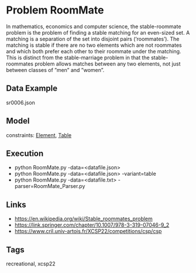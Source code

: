 # Problem RoomMate

In mathematics, economics and computer science, the stable-roommate problem is the problem of finding a stable matching for an even-sized set.
A matching is a separation of the set into disjoint pairs (‘roommates’).
The matching is stable if there are no two elements which are not roommates and which both prefer each other to their roommate under the matching.
This is distinct from the stable-marriage problem in that the stable-roommates problem allows matches between any two elements, not just between classes of
”men” and ”women”.

## Data Example
  sr0006.json

## Model
  constraints: [Element](http://pycsp.org/documentation/constraints/Element), [Table](http://pycsp.org/documentation/constraints/Table)

## Execution
  - python RoomMate.py -data=<datafile.json>
  - python RoomMate.py -data=<datafile.json> -variant=table
  - python RoomMate.py -data=<datafile.txt> -parser=RoomMate_Parser.py

## Links
  - https://en.wikipedia.org/wiki/Stable_roommates_problem
  - https://link.springer.com/chapter/10.1007/978-3-319-07046-9_2
  - https://www.cril.univ-artois.fr/XCSP22/competitions/csp/csp

## Tags
  recreational, xcsp22
